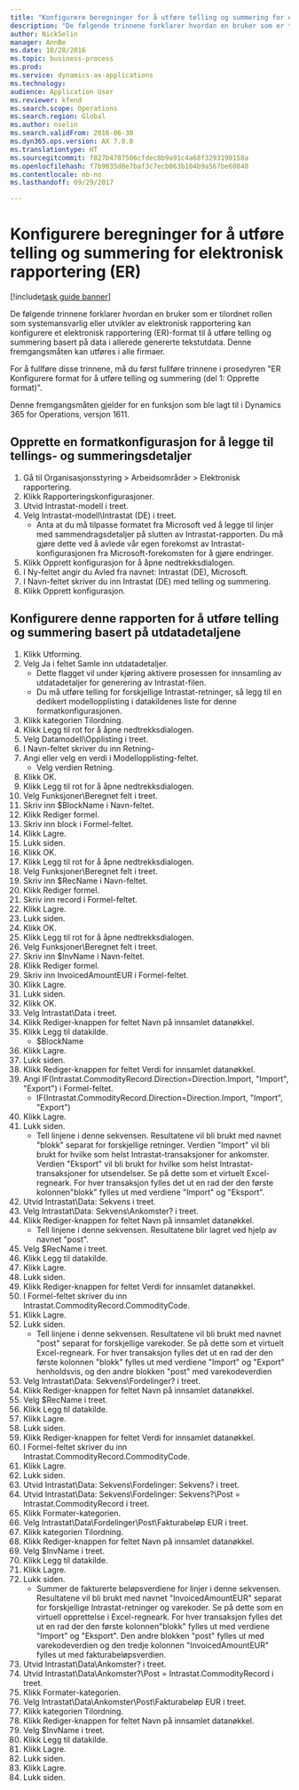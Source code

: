 ```yaml
--- 
title: "Konfigurere beregninger for å utføre telling og summering for elektronisk rapportering (ER)"
description: "De følgende trinnene forklarer hvordan en bruker som er tilordnet rollen som systemansvarlig eller utvikler av elektronisk rapportering kan konfigurere et elektronisk rapportering (ER)-format til å utføre telling og summering basert på data i allerede genererte tekstutdata."
author: NickSelin
manager: AnnBe
ms.date: 10/28/2016
ms.topic: business-process
ms.prod: 
ms.service: dynamics-ax-applications
ms.technology: 
audience: Application User
ms.reviewer: kfend
ms.search.scope: Operations
ms.search.region: Global
ms.author: nselin
ms.search.validFrom: 2016-06-30
ms.dyn365.ops.version: AX 7.0.0
ms.translationtype: HT
ms.sourcegitcommit: f827b4787506cfdec8b9a91c4a68f3293190158a
ms.openlocfilehash: f7b9035d8e7baf3c7ecb063b104b9a567be60840
ms.contentlocale: nb-no
ms.lasthandoff: 09/29/2017

---
```

# <a name="configure-computations-to-do-counting-and-summing-for-electronic-reporting-er"></a>Konfigurere beregninger for å utføre telling og summering for elektronisk rapportering (ER)

[!include[task guide banner](../../includes/task-guide-banner.md)]

De følgende trinnene forklarer hvordan en bruker som er tilordnet rollen som systemansvarlig eller utvikler av elektronisk rapportering kan konfigurere et elektronisk rapportering (ER)-format til å utføre telling og summering basert på data i allerede genererte tekstutdata. Denne fremgangsmåten kan utføres i alle firmaer.

For å fullføre disse trinnene, må du først fullføre trinnene i prosedyren "ER Konfigurere format for å utføre telling og summering (del 1: Opprette format)".

Denne fremgangsmåten gjelder for en funksjon som ble lagt til i Dynamics 365 for Operations, versjon 1611.


## <a name="create-a-format-configuration-to-add-counting-and-summing-details"></a>Opprette en formatkonfigurasjon for å legge til tellings- og summeringsdetaljer
1. Gå til Organisasjonsstyring > Arbeidsområder > Elektronisk rapportering.
2. Klikk Rapporteringskonfigurasjoner.
3. Utvid Intrastat-modell i treet.
4. Velg Intrastat-modell\Intrastat (DE) i treet.
    * Anta at du må tilpasse formatet fra Microsoft ved å legge til linjer med sammendragsdetaljer på slutten av Intrastat-rapporten. Du må gjøre dette ved å avlede vår egen forekomst av Intrastat-konfigurasjonen fra Microsoft-forekomsten for å gjøre endringer.  
5. Klikk Opprett konfigurasjon for å åpne nedtrekksdialogen.
6. I Ny-feltet angir du Avled fra navnet: Intrastat (DE), Microsoft.
7. I Navn-feltet skriver du inn Intrastat (DE) med telling og summering.
8. Klikk Opprett konfigurasjon.

## <a name="configure-this-report-to-do-counting-and-summation-based-on-output-details"></a>Konfigurere denne rapporten for å utføre telling og summering basert på utdatadetaljene
1. Klikk Utforming.
2. Velg Ja i feltet Samle inn utdatadetaljer.
    * Dette flagget vil under kjøring aktivere prosessen for innsamling av utdatadetaljer for generering av Intrastat-filen.  
    * Du må utføre telling for forskjellige Intrastat-retninger, så legg til en dedikert modellopplisting i datakildenes liste for denne formatkonfigurasjonen.  
3. Klikk kategorien Tilordning.
4. Klikk Legg til rot for å åpne nedtrekksdialogen.
5. Velg Datamodell\Opplisting i treet.
6. I Navn-feltet skriver du inn Retning-
7. Angi eller velg en verdi i Modellopplisting-feltet.
    * Velg verdien Retning.  
8. Klikk OK.
9. Klikk Legg til rot for å åpne nedtrekksdialogen.
10. Velg Funksjoner\Beregnet felt i treet.
11. Skriv inn $BlockName i Navn-feltet.
12. Klikk Rediger formel.
13. Skriv inn block i Formel-feltet.
14. Klikk Lagre.
15. Lukk siden.
16. Klikk OK.
17. Klikk Legg til rot for å åpne nedtrekksdialogen.
18. Velg Funksjoner\Beregnet felt i treet.
19. Skriv inn $RecName i Navn-feltet.
20. Klikk Rediger formel.
21. Skriv inn record i Formel-feltet.
22. Klikk Lagre.
23. Lukk siden.
24. Klikk OK.
25. Klikk Legg til rot for å åpne nedtrekksdialogen.
26. Velg Funksjoner\Beregnet felt i treet.
27. Skriv inn $InvName i Navn-feltet.
28. Klikk Rediger formel.
29. Skriv inn InvoicedAmountEUR i Formel-feltet.
30. Klikk Lagre.
31. Lukk siden.
32. Klikk OK.
33. Velg Intrastat\Data i treet.
34. Klikk Rediger-knappen for feltet Navn på innsamlet datanøkkel.
35. Klikk Legg til datakilde.
    * $BlockName  
36. Klikk Lagre.
37. Lukk siden.
38. Klikk Rediger-knappen for feltet Verdi for innsamlet datanøkkel.
39. Angi IF(Intrastat.CommodityRecord.Direction=Direction.Import, "Import", "Export") i Formel-feltet.
    * IF(Intrastat.CommodityRecord.Direction=Direction.Import, "Import", "Export")  
40. Klikk Lagre.
41. Lukk siden.
    * Tell linjene i denne sekvensen. Resultatene vil bli brukt med navnet "blokk" separat for forskjellige retninger. Verdien "Import" vil bli brukt for hvilke som helst Intrastat-transaksjoner for ankomster. Verdien "Eksport" vil bli brukt for hvilke som helst Intrastat-transaksjoner for utsendelser. Se på dette som et virtuelt Excel-regneark. For hver transaksjon fylles det ut en rad der den første kolonnen"blokk" fylles ut med verdiene "Import" og "Eksport".  
42. Utvid Intrastat\Data: Sekvens i treet.
43. Velg Intrastat\Data: Sekvens\Ankomster? i treet.
44. Klikk Rediger-knappen for feltet Navn på innsamlet datanøkkel.
    * Tell linjene i denne sekvensen. Resultatene blir lagret ved hjelp av navnet "post".  
45. Velg $RecName i treet.
46. Klikk Legg til datakilde.
47. Klikk Lagre.
48. Lukk siden.
49. Klikk Rediger-knappen for feltet Verdi for innsamlet datanøkkel.
50. I Formel-feltet skriver du inn Intrastat.CommodityRecord.CommodityCode.
51. Klikk Lagre.
52. Lukk siden.
    * Tell linjene i denne sekvensen. Resultatene vil bli brukt med navnet "post" separat for forskjellige varekoder. Se på dette som et virtuelt Excel-regneark. For hver transaksjon fylles det ut en rad der den første kolonnen "blokk" fylles ut med verdiene "Import" og "Export" henholdsvis, og den andre blokken "post" med varekodeverdien  
53. Velg Intrastat\Data: Sekvens\Fordelinger? i treet.
54. Klikk Rediger-knappen for feltet Navn på innsamlet datanøkkel.
55. Velg $RecName i treet.
56. Klikk Legg til datakilde.
57. Klikk Lagre.
58. Lukk siden.
59. Klikk Rediger-knappen for feltet Verdi for innsamlet datanøkkel.
60. I Formel-feltet skriver du inn Intrastat.CommodityRecord.CommodityCode.
61. Klikk Lagre.
62. Lukk siden.
63. Utvid Intrastat\Data: Sekvens\Fordelinger: Sekvens? i treet.
64. Utvid Intrastat\Data: Sekvens\Fordelinger: Sekvens?\Post = Intrastat.CommodityRecord i treet.
65. Klikk Formater-kategorien.
66. Velg Intrastat\Data\Fordelinger\Post\Fakturabeløp EUR i treet.
67. Klikk kategorien Tilordning.
68. Klikk Rediger-knappen for feltet Navn på innsamlet datanøkkel.
69. Velg $InvName i treet.
70. Klikk Legg til datakilde.
71. Klikk Lagre.
72. Lukk siden.
    * Summer de fakturerte beløpsverdiene for linjer i denne sekvensen. Resultatene vil bli brukt med navnet "InvoicedAmountEUR" separat for forskjellige Intrastat-retninger og varekoder. Se på dette som en virtuell opprettelse i Excel-regneark. For hver transaksjon fylles det ut en rad der den første kolonnen"blokk" fylles ut med verdiene "Import" og "Eksport". Den andre blokken "post" fylles ut med varekodeverdien og den tredje kolonnen "InvoicedAmountEUR" fylles ut med fakturabeløpsverdien.  
73. Utvid Intrastat\Data\Ankomster? i treet.
74. Utvid Intrastat\Data\Ankomster?\Post = Intrastat.CommodityRecord i treet.
75. Klikk Formater-kategorien.
76. Velg Intrastat\Data\Ankomster\Post\Fakturabeløp EUR i treet.
77. Klikk kategorien Tilordning.
78. Klikk Rediger-knappen for feltet Navn på innsamlet datanøkkel.
79. Velg $InvName i treet.
80. Klikk Legg til datakilde.
81. Klikk Lagre.
82. Lukk siden.
83. Klikk Lagre.
84. Lukk siden.


